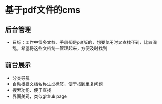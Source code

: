# 基于pdf文件的cms
## 后台管理
- 目标：工作中很多文档、手册都是pdf版的，想要使用时又查找不到，比较混乱，希望将这些文档统一管理起来，方便及时找到

## 前台展示
- 分类导航
- 自动根据文档名称生成标签，便于找到重复问题
- 搜索功能、便于查找
- 界面美观，类似github page